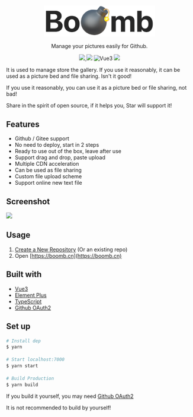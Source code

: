 
<p align="center">
  <a href="https://boomb.cn">
    <img src="public/logo.png" width="300" />
  </a>
  <p align="center">Manage your pictures easily for Github.</p>
  <p align="center">
    <a href="README_zh-CN.md">
      <img src="https://img.shields.io/badge/lang-%E7%AE%80%E4%BD%93%E4%B8%AD%E6%96%87-red.svg?longCache=true&style=flat-square">
    </a>
    <img src="https://img.shields.io/github/v/release/xjh22222228/boomb" />
    <img alt="Vue3" src="https://img.shields.io/static/v1.svg?label=&message=Vue3&style=flat-square&color=42b983">
    <img src="https://img.shields.io/github/license/xjh22222228/boomb" />
  </p>
</p>


It is used to manage store the gallery. If you use it reasonably, it can be used as a picture bed and file sharing. Isn't it good!

If you use it reasonably, you can use it as a picture bed or file sharing, not bad!

Share in the spirit of open source, if it helps you, Star will support it!



## Features
- Github / Gitee support
- No need to deploy, start in 2 steps
- Ready to use out of the box, leave after use
- Support drag and drop, paste upload
- Multiple CDN acceleration
- Can be used as file sharing
- Custom file upload scheme
- Support online new text file



## Screenshot
![](https://raw.githubusercontent.com/xjh22222228/public/gh-pages/bed/screenshot.gif)




## Usage
1. [Create a New Repository](https://github.com/new) (Or an existing repo)
2. Open [https://boomb.cn](https://boomb.cn)





## Built with
- [Vue3](https://github.com/vuejs/vue-next)
- [Element Plus](https://github.com/element-plus/element-plus)
- [TypeScript](https://github.com/Microsoft/TypeScript)
- [Github OAuth2](https://github.com/xjh22222228/github-oauth2)



## Set up
```bash
# Install dep
$ yarn

# Start localhost:7000
$ yarn start

# Build Production
$ yarn build
```


If you build it yourself, you may need [Github OAuth2](https://github.com/xjh22222228/github-oauth2)

It is not recommended to build by yourself!



